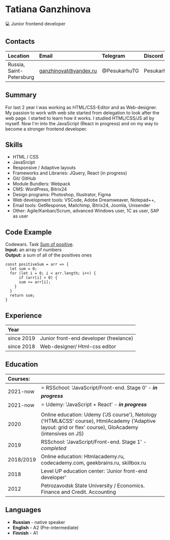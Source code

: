 # Tatiana Ganzhinova
💻 Junior frontend developer

## Contacts
| Location                 |Email                  | Telegram      | Discord          |    
|:-------------------------|:----------------------|:--------------|:-----------------|
| Russia, Saint-Petersburg | ganzhinovat@yandex.ru | @PesukarhuTG  | PesukarhuTG#5084 |

## Summary
For last 2 year I was working as HTML/CSS-Editor and as Web-designer. My passion to work with web site started from delegation to look after the web page. I started to learn how it works. I studied HTML/CSS/JS all by myself. Now I'm into the JavaScript (React in progress) and on my way to become a stronger frontend developer.

## Skills
- HTML / CSS
- JavaSrcipt
- Responsive / Adaptive layouts
- Frameworks and Libraries: JQuery, React (in progress)
- Git/ GitHub
- Module Bundlers: Webpack
- CMS: WordPress, Bitrix24
- Design programs: Photoshop, Illustrator, Figma
- Web development tools:  VSCode, Adobe Dreamweaver, Notepad++, 
- Email tools: GetResponse, Mailchimp, Bitrix24, Joomla, Unisender
- Other: Agile/Kanban/Scrum, advanced Windows user, 1C as user, SAP as user

## Code Example
Codewars. Task [Sum of positive](https://www.codewars.com/kata/5715eaedb436cf5606000381).<br>
**Input:** an array of numbers<br>
**Output:** a sum of all of the positives ones

```
const positiveSum = arr => {
  let sum = 0;
  for (let i = 0; i < arr.length; i++) {
      if (arr[i] > 0) {
      sum += arr[i];
    }
  }
  return sum;
}
```

## Experience
| Year         |    	                                         |
| :----------- | :-----------------------------------------      |
| since 2019   | Junior front-end developer (freelance)          | 
| since 2018   | Web-designer/ Html-css editor	                 |   

## Education
| Courses:      |    	                                                                                                                                                  |
| :------------ | :-------------------------------------------------------------------------------------------------------------------------------------------------      |
| 2021-now  | ⭐ RSSchool: 'JavaScript/Front-end. Stage 0' - ***in progress***                                              	                                                  | 
| 2021-now  | ⭐ Udemy: 'JavaScript + React' - ***in progress***                                         	                                                                  |  
| 2020  	| Online education: Udemy ('JS course'), Netology ('HTML&CSS' course), HtmlAcademy ('Adaptive layout: grid or flex' course), GloAcademy (intensives on JS)|  
| 2019          | RSSchool: 'JavaScript/Front-end. Stage 1' - *completed*                                             	                                                  |   
| 2018/2019     | Online education: Htmlacademy.ru, codecademy.com, geekbrains.ru, skillbox.ru  	                                                                  |   
| 2018  	| Level UP education center: 'Junior front-end developer'                         	                                                                  |
| 2012  	| Petrozavodsk State University / Economics. Finance and Credit. Accounting                      	                                                                  |

## Languages
- **Russian** - native speaker
- **English** - A2 (Pre-intermediate)
- **Finnish** - A1
